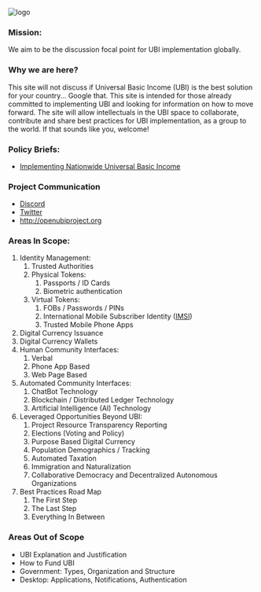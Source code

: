 ![logo](https://github.com/joezippy/OpenUBI/blob/master/project-images/open-ubi-project-logo.png?raw=true)

### Mission:
We aim to be the discussion focal point for UBI implementation globally.

### Why we are here?
This site will not discuss if Universal Basic Income (UBI) is the best solution for your country... Google that.  This site is intended for those already committed to implementing UBI and looking for information on how to move forward.  The site will allow intellectuals in the UBI space to collaborate, contribute and share best practices for UBI implementation, as a group to the world. If that sounds like you, welcome!

### Policy Briefs: 
* [Implementing Nationwide Universal Basic Income](https://github.com/joezippy/OpenUBI/blob/master/Policy-Brief-UBI-Impl.pdf)

### Project Communication
* [Discord](https://discord.gg/n68wDna)
* [Twitter](https://twitter.com/open_ubi)
* http://openubiproject.org

### Areas In Scope:
1. Identity Management:
    1. Trusted Authorities
    2. Physical Tokens:
        1. Passports / ID Cards
        2. Biometric authentication
    3. Virtual Tokens:
        1. FOBs / Passwords / PINs
        2. International Mobile Subscriber Identity ([IMSI](https://fastsms.co.uk/glossary/sim-card))
        3. Trusted Mobile Phone Apps
2. Digital Currency Issuance
3. Digital Currency Wallets
4. Human Community Interfaces:
    1. Verbal
    2. Phone App Based
    3. Web Page Based
5. Automated Community Interfaces:
    1. ChatBot Technology
    2. Blockchain / Distributed Ledger Technology
    3. Artificial Intelligence (AI) Technology
6. Leveraged Opportunities Beyond UBI:
    1. Project Resource Transparency Reporting
    2. Elections (Voting and Policy)
    3. Purpose Based Digital Currency
    4. Population Demographics / Tracking
    5. Automated Taxation 
    6. Immigration and Naturalization
    7. Collaborative Democracy and Decentralized Autonomous Organizations 
7. Best Practices Road Map
    1. The First Step
    2. The Last Step
    3. Everything In Between

### Areas Out of Scope
* UBI Explanation and Justification
* How to Fund UBI
* Government: Types, Organization and Structure
* Desktop: Applications, Notifications, Authentication

